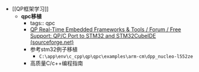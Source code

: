 - [[QP框架学习]]
	- **qpc移植**
		- tags:: qpc
		- [QP Real-Time Embedded Frameworks & Tools / Forum / Free Support: QP/C Port to STM32 and STM32CubeIDE (sourceforge.net)](https://sourceforge.net/p/qpc/discussion/668726/thread/83e0c6bf99/)
		- 参考stm32例子移植
			- `C:\app\env\c_cpp\qp\qpc\examples\arm-cm\dpp_nucleo-l552ze`
		- 高质量C/c++编程指南